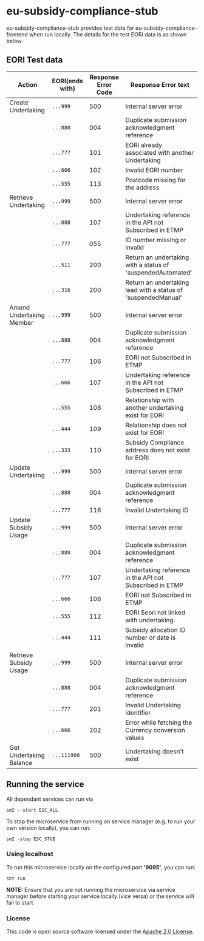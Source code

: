 
# eu-subsidy-compliance-stub

eu-subsidy-compliance-stub provides test data for eu-subsidy-compliance-frontend when run locally.
The details for the test EORI data is as shown below:

## EORI Test data

| Action                   | EORI(ends with) | Response Error Code | Response Error text                                           |
|--------------------------|-----------------|---------------------|---------------------------------------------------------------
| Create Undertaking       | `...999`        | 500                 | Internal server error                                         | 
|                          | `...888`        | 004                 | Duplicate submission acknowledgment reference                 |  
|                          | `...777`        | 101                 | EORI already associated with another Undertaking              |  
|                          | `...666`        | 102                 | Invalid EORI number                                           |  
|                          | `...555`        | 113                 | Postcode missing for the address                              |  
| Retrieve Undertaking     | `...999`        | 500                 | Internal server error                                         | 
|                          | `...888`        | 107                 | Undertaking reference in the API not Subscribed in ETMP       |  
|                          | `...777`        | 055                 | ID number missing or invalid                                  |  
|                          | `...511`        | 200                 | Return an undertaking with a status of 'suspendedAutomated'   |  
|                          | `...316`        | 200                 | Return an undertaking lead with a status of 'suspendedManual' |  
| Amend Undertaking Member | `...999`        | 500                 | Internal server error                                         | 
|                          | `...888`        | 004                 | Duplicate submission acknowledgment reference                 |  
|                          | `...777`        | 106                 | EORI not Subscribed in ETMP                                   |  
|                          | `...666`        | 107                 | Undertaking reference in the API not Subscribed in ETMP       |  
|                          | `...555`        | 108                 | Relationship with another undertaking exist for EORI          |  
|                          | `...444`        | 109                 | Relationship does not exist for EORI                          |  
|                          | `...333`        | 110                 | Subsidy Compliance address does not exist for EORI            | 
| Update Undertaking       | `...999`        | 500                 | Internal server error                                         | 
|                          | `...888`        | 004                 | Duplicate submission acknowledgment reference                 |  
|                          | `...777`        | 116                 | Invalid Undertaking ID                                        |  
| Update Subsidy Usage     | `...999`        | 500                 | Internal server error                                         | 
|                          | `...888`        | 004                 | Duplicate submission acknowledgment reference                 |  
|                          | `...777`        | 107                 | Undertaking reference in the API not Subscribed in ETMP       |  
|                          | `...666`        | 106                 | EORI not Subscribed in ETMP                                   |  
|                          | `...555`        | 112                 | EORI $eori not linked with undertaking.                       | 
|                          | `...444`        | 111                 | Subsidy allocation ID number or date is invalid               | 
| Retrieve Subsidy Usage   | `...999`        | 500                 | Internal server error                                         | 
|                          | `...888`        | 004                 | Duplicate submission acknowledgment reference                 |  
|                          | `...777`        | 201                 | Invalid Undertaking identifier                                |  
|                          | `...666`        | 202                 | Error while fetching the Currency conversion values           |
| Get Undertaking Balance  | `...111908`     | 500                 | Undertaking doesn't exist                                     | 

## Running the service

All dependant services can run via
```
sm2 --start ESC_ALL
```

To stop the microservice from running on service manager (e.g. to run your own version locally), you can run:

```
sm2 -stop ESC_STUB  
```


### Using localhost

To run this microservice locally on the configured port **'9095'**, you can run:

```
sbt run 
```

**NOTE:** Ensure that you are not running the microservice via service manager before starting your service locally (vice versa) or the service will fail to start


### License

This code is open source software licensed under the [Apache 2.0 License]("http://www.apache.org/licenses/LICENSE-2.0.html").